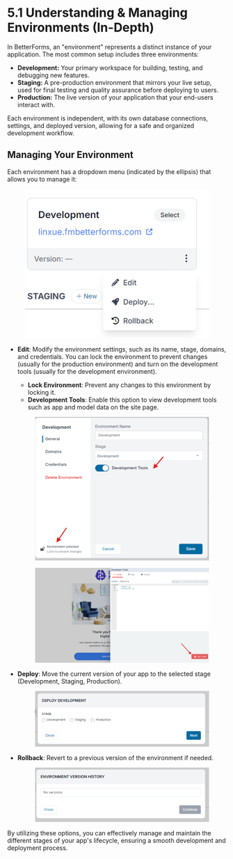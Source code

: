 # 5.1 Understanding & Managing Environments (In-Depth)

In BetterForms, an "environment" represents a distinct instance of your application. The most common setup includes three environments:

* **Development:** Your primary workspace for building, testing, and debugging new features.
* **Staging:** A pre-production environment that mirrors your live setup, used for final testing and quality assurance before deploying to users.
* **Production:** The live version of your application that your end-users interact with.

Each environment is independent, with its own database connections, settings, and deployed version, allowing for a safe and organized development workflow.

## Managing Your Environment

Each environment has a dropdown menu (indicated by the ellipsis) that allows you to manage it:

<figure><img src="../../../.gitbook/assets/Screenshot 2024-07-17 160043 (1).png" alt=""><figcaption></figcaption></figure>

*   **Edit**: Modify the environment settings, such as its name, stage, domains, and credentials. You can lock the environment to prevent changes (usually for the production environment) and turn on the development tools (usually for the development environment).

    * **Lock Environment**: Prevent any changes to this environment by locking it.
    * **Development Tools**: Enable this option to view development tools such as app and model data on the site page.

    <figure><img src="../../../.gitbook/assets/image (1) (1) (1) (1) (1).png" alt=""><figcaption></figcaption></figure>

    <figure><img src="../../../.gitbook/assets/image (5).png" alt=""><figcaption></figcaption></figure>
*   **Deploy**: Move the current version of your app to the selected stage (Development, Staging, Production).

    <figure><img src="../../../.gitbook/assets/Screenshot 2024-07-17 160303.png" alt=""><figcaption></figcaption></figure>
*   **Rollback**: Revert to a previous version of the environment if needed.

    <figure><img src="../../../.gitbook/assets/Screenshot 2024-07-17 160349.png" alt=""><figcaption></figcaption></figure>

By utilizing these options, you can effectively manage and maintain the different stages of your app's lifecycle, ensuring a smooth development and deployment process.
